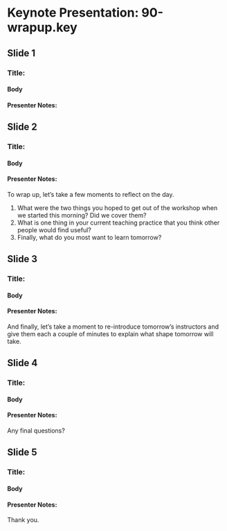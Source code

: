 # Keynote Presentation: 90-wrapup.key

## Slide 1

### Title: 

#### Body 



#### Presenter Notes: 



## Slide 2

### Title: 

#### Body 



#### Presenter Notes: 

To wrap up, let’s take a few moments to reflect on the day.
1. What were the two things you hoped to get out of the workshop when we started this morning? Did we cover them?
2. What is one thing in your current teaching practice that you think other people would find useful?
3. Finally, what do you most want to learn tomorrow?

## Slide 3

### Title: 

#### Body 



#### Presenter Notes: 

And finally, let’s take a moment to re-introduce tomorrow’s instructors and give them each a couple of minutes to explain what shape tomorrow will take.

## Slide 4

### Title: 

#### Body 



#### Presenter Notes: 

Any final questions?

## Slide 5

### Title: 

#### Body 



#### Presenter Notes: 

Thank you.


